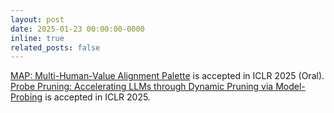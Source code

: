 ```yaml
---
layout: post
date: 2025-01-23 00:00:00-0000
inline: true
related_posts: false
---
```


[MAP: Multi-Human-Value Alignment Palette](https://arxiv.org/abs/2410.19198) is accepted in ICLR 2025 (Oral).  
[Probe Pruning: Accelerating LLMs through Dynamic Pruning via Model-Probing](https://arxiv.org/abs/2502.15618) is accepted in ICLR 2025.